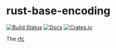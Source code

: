 # rust-base-encoding

[![Build Status](https://travis-ci.org/ThetaSinner/rust-base-encoding.svg?branch=master)](https://travis-ci.org/ThetaSinner/rust-base-encoding) [![Docs](https://docs.rs/base-encoding/badge.svg)](https://docs.rs/base-encoding) [![Crates.io](https://img.shields.io/crates/v/base-encoding.svg)](https://crates.io/crates/base-encoding)

The [rfc](https://tools.ietf.org/html/rfc4648)
